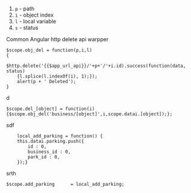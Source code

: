 1. `p` - path
1. `i` - object index
1. `l` - local variable
1. `s` - status
 
Common Angular http delete api warpper 

	$scope.obj_del = function(p,i,l)
	{
		$http.delete('{{$app_url_api}}/'+p+'/'+i.id).success(function(data, status)
		{l.splice(l.indexOf(i), 1);});
		alert(p + ' Deleted');
	}



d

	$scope.del_[object]	= function(i){$scope.obj_del('business/[object]',i,scope.datai.[object]);};


sdf

		local_add_parking = function() {
		this.datai.parking.push({
			id : 0,
			business_id : 0,
			park_id : 0,
		});}

srth

	$scope.add_parking  	= local_add_parking;